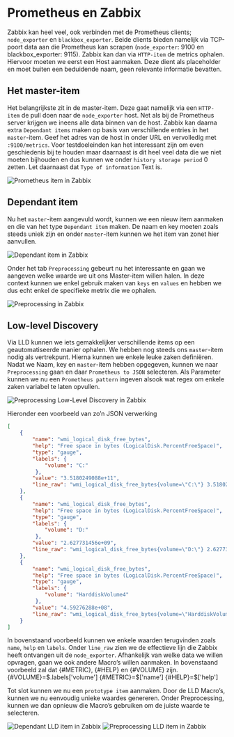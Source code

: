 # Prometheus en Zabbix
Zabbix kan heel veel, ook verbinden met de Prometheus clients; `node_exporter` en `blackbox_exporter`. Beide clients bieden namelijk via TCP-poort data aan die Prometheus kan scrapen (`node_exporter`: 9100 en blackbox_exporter: 9115). Zabbix kan dan via `HTTP-item` de metrics ophalen. Hiervoor moeten we eerst een Host aanmaken. Deze dient als placeholder en moet buiten een beduidende naam, geen relevante informatie bevatten.

## Het master-item
Het belangrijkste zit in de master-item.  Deze gaat namelijk via een `HTTP-item` de pull doen naar de `node_exporter` host.  Net als bij de Prometheus server krijgen we ineens alle data binnen van de host. Zabbix kan daarna extra `Dependant items` maken op basis van verschillende entries in het `master`-item. Geef het adres van de host in onder URL en vervolledig met `:9100/metrics`. Voor testdoeleinden kan het interessant zijn om even geschiedenis bij te houden maar daarnaast is dit heel veel data die we niet moeten bijhouden en dus kunnen we onder `history storage period` 0 zetten. Let daarnaast dat `Type of information` Text is.

![Prometheus item in Zabbix](/images/ZabbixProm/ZabbixProm1.png)

## Dependant item
Nu het `master`-item aangevuld wordt, kunnen we een nieuw item aanmaken en die van het type `Dependant item` maken. De naam en key moeten zoals steeds uniek zijn en onder `master`-item kunnen we het item van zonet hier aanvullen.

![Dependant item in Zabbix](/images/ZabbixProm/ZabbixProm2.png)

Onder het tab `Preprocessing` gebeurt nu het interessante en gaan we aangeven welke waarde we uit ons Master-item willen halen. In deze context kunnen we enkel gebruik maken van `keys` en `values` en hebben we dus echt enkel de specifieke metrix die we ophalen.

![Preprocessing in Zabbix](/images/ZabbixProm/ZabbixProm3.png)

## Low-level Discovery
Via LLD kunnen we iets gemakkelijker verschillende items op een geautomatiseerde manier ophalen. We hebben nog steeds ons `master`-item nodig als vertrekpunt. Hierna kunnen we enkele leuke zaken definiëren. Nadat we Naam, key en `master`-item hebben opgegeven, kunnen we naar `Preprocessing` gaan en daar `Prometheus to JSON` selecteren. Als Parameter kunnen we nu een `Prometheus pattern` ingeven alsook wat regex om enkele zaken variabel te laten opvullen.

![Preprocessing Low-Level Discovery in Zabbix](/images/ZabbixProm/ZabbixProm4.png)

Hieronder een voorbeeld van zo’n JSON verwerking
````JSON
[
    {
        "name": "wmi_logical_disk_free_bytes",
        "help": "Free space in bytes (LogicalDisk.PercentFreeSpace)",
        "type": "gauge",
        "labels": {
            "volume": "C:"
         },
        "value": "3.5180249088e+11",
        "line_raw": "wmi_logical_disk_free_bytes{volume=\"C:\"} 3.5180249088e+11"
    },
    {
        "name": "wmi_logical_disk_free_bytes",
        "help": "Free space in bytes (LogicalDisk.PercentFreeSpace)",
        "type": "gauge",
        "labels": {
            "volume": "D:"
         },
        "value": "2.627731456e+09",
        "line_raw": "wmi_logical_disk_free_bytes{volume=\"D:\"} 2.627731456e+09"
    },
    {
        "name": "wmi_logical_disk_free_bytes",
        "help": "Free space in bytes (LogicalDisk.PercentFreeSpace)",
        "type": "gauge",
        "labels": {
            "volume": "HarddiskVolume4"
         },
        "value": "4.59276288e+08",
        "line_raw": "wmi_logical_disk_free_bytes{volume=\"HarddiskVolume4\"} 4.59276288e+08"
    }
]
````

In bovenstaand voorbeeld kunnen we enkele waarden terugvinden zoals `name`, `help` en `labels`. Onder `line_raw` zien we de effectieve lijn die Zabbix heeft ontvangen uit de `node_exporter`. Afhankelijk van welke data we willen opvragen, gaan we ook andere Macro’s willen aanmaken. In bovenstaand voorbeeld zal dat {#METRIC}, {#HELP} en {#VOLUME} zijn.
{#VOLUME}=$.labels['volume']
{#METRIC}=$['name']
{#HELP}=$['help']



Tot slot kunnen we nu een `prototype item` aanmaken. Door de LLD Macro’s, kunnen we nu eenvoudig unieke waardes genereren. Onder Preprocessing, kunnen we dan opnieuw die Macro’s gebruiken om de juiste waarde te selecteren.

![Dependant LLD item in Zabbix](/images/ZabbixProm/ZabbixProm5.png)
![Preprocessing LLD item in Zabbix](/images/ZabbixProm/ZabbixProm6.png)
